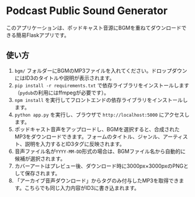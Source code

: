 # Podcast Public Sound Generator

このアプリケーションは、ポッドキャスト音源にBGMを重ねてダウンロードできる簡易Flaskアプリです。

## 使い方
1. `bgm/` フォルダーにBGMのMP3ファイルを入れてください。ドロップダウンにはID3のタイトルや説明が表示されます。
2. `pip install -r requirements.txt` で依存ライブラリをインストールします（`pydub`の利用にはffmpegが必要です）。
3. `npm install` を実行してフロントエンドの依存ライブラリをインストールします。
4. `python app.py` を実行し、ブラウザで `http://localhost:5000` にアクセスします。
5. ポッドキャスト音声をアップロードし、BGMを選択すると、合成されたMP3をダウンロードできます。フォームのタイトル、ジャンル、アーティスト、説明を入力するとID3タグに反映されます。
6. 音声ファイル名が`YYYY-MM-DD`形式の場合は、BGMファイル名から自動的に候補が選択されます。
7. カバーアートはプレビュー後、ダウンロード時に3000px×3000pxのPNGとして保存されます。
8. 「アーカイブ音声ダウンロード」からタグのみ付与したMP3を取得できます。こちらでも同じ入力内容がID3に書き込まれます。
